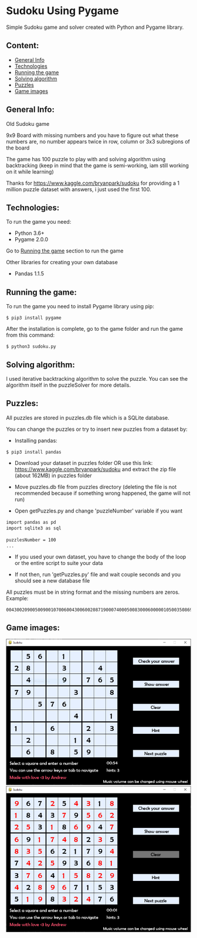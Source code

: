 # Sudoku Using Pygame
Simple Sudoku game and solver created with Python and Pygame library.

## Content:
* [General Info](#general-info)
* [Technologies](#technologies)
* [Running the game](#running-the-game)
* [Solving algorithm](#solving-algorithm)
* [Puzzles](#puzzles)
* [Game images](#game-images)

## General Info:
Old Sudoku game

9x9 Board with missing numbers and you have to figure out what these numbers are, no number appears twice in row, column or 3x3 subregions of the board

The game has 100 puzzle to play with and solving algorithm using backtracking 
(keep in mind that the game is semi-working, iam still working on it while learning)

Thanks for https://www.kaggle.com/bryanpark/sudoku for providing a 1 million puzzle dataset with answers, i just used the first 100.

## Technologies:
To run the game you need:
- Python                    3.6+
- Pygame                    2.0.0

Go to [Running the game](#running-the-game) section to run the game

Other libraries for creating your own database 
- Pandas                    1.1.5

## Running the game:
To run the game you need to install Pygame library using pip:
~~~
$ pip3 install pygame
~~~
After the installation is complete, go to the game folder and run the game from this command:
~~~
$ python3 sudoku.py
~~~

## Solving algorithm:
I used iterative backtracking algorithm to solve the puzzle.
You can see the algorithm itself in the puzzleSolver for more details.

## Puzzles:
All puzzles are stored in puzzles.db file which is a SQLite database.

You can change the puzzles or try to insert new puzzles from a dataset by:

- Installing pandas:
~~~
$ pip3 install pandas
~~~
- Download your dataset in puzzles folder OR
use this link: https://www.kaggle.com/bryanpark/sudoku and extract the zip file (about 162MB) in puzzles folder

- Move puzzles.db file from puzzles directory (deleting the file is not recommended because if something wrong happened, the game will not run)

- Open getPuzzles.py and change 'puzzleNumber' variable if you want
~~~
import pandas as pd
import sqlite3 as sql

puzzlesNumber = 100
...
~~~

- If you used your own dataset, you have to change the body of the loop or the entire script to suite your data

- If not then, run 'getPuzzles.py' file and wait couple seconds and you should see a new database file

All puzzles must be in string format and the missing numbers are zeros. Example:
~~~
004300209005009001070060043006002087190007400050083000600000105003508690042910300
~~~

## Game images:
![alt screenshot 1](./docs/images/1.png)
![alt screenshot 2](./docs/images/2.png)
